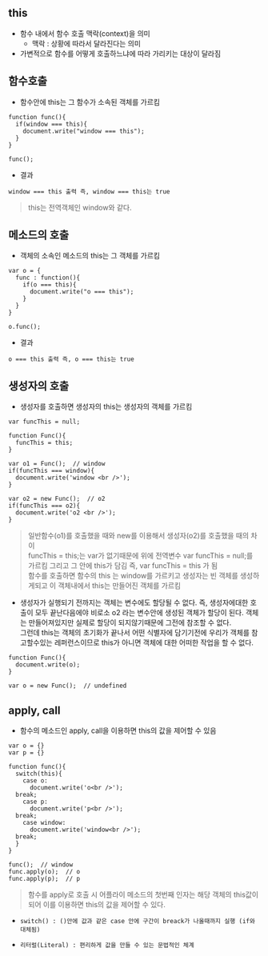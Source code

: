 ## this
- 함수 내에서 함수 호출 맥락(context)을 의미
  - 맥락 : 상황에 따라서 달라진다는 의미
- 가변적으로 함수를 어떻게 호출하느냐에 따라 가리키는 대상이 달라짐

## 함수호출
- 함수안에 this는 그 함수가 소속된 객체를 가르킴
```
function func(){
  if(window === this){
    document.write("window === this");
  }
}

func(); 
```
- 결과
```
window === this 출력 즉, window === this는 true
```
> this는 전역객체인 window와 같다.

## 메소드의 호출
- 객체의 소속인 메소드의 this는 그 객체를 가르킴
```
var o = {
  func : function(){
    if(o === this){
      document.write("o === this");
    }
  }
}

o.func();
```
- 결과
```
o === this 출력 즉, o === this는 true
```


## 생성자의 호출
- 생성자를 호출하면 생성자의 this는 생성자의 객체를 가르킴
```
var funcThis = null; 
 
function Func(){
  funcThis = this;
}

var o1 = Func();  // window
if(funcThis === window){
  document.write('window <br />');
}
 
var o2 = new Func();  // o2
if(funcThis === o2){
  document.write('o2 <br />');
}
```
> 일반함수(o1)를 호출했을 때와 new를 이용해서 생성자(o2)를 호출했을 때의 차이<br/>
funcThis = this;는 var가 없기때문에 위에 전역변수 var funcThis = null;를 가르킴 그리고 그 안에 this가 담김 즉, var funcThis = this 가 됨<br/>함수를 호출하면 함수의 this 는 window를 가르키고 생성자는 빈 객체를 생성하게되고 이 객체내에서 this는 만들어진 객체를 가르킴

- 생성자가 실행되기 전까지는 객체는 변수에도 할당될 수 없다. 즉, 생성자에대한 호출이 모두 끝난다음에야 비로소 o2 라는 변수안에 생성된 객체가 할당이 된다. 객체는 만들어져있지만 실제로 할당이 되지않기때문에 그전에 참조할 수 없다.<br/>
그런데 this는 객체의 초기화가 끝나서 어떤 식별자에 담기기전에 우리가 객체를 참고할수있는 레퍼런스이므로 this가 아니면 객체에 대한 어떠한 작업을 할 수 없다.
```
function Func(){
  document.write(o);
}

var o = new Func();  // undefined
```


## apply, call
- 함수의 메소드인 apply, call을 이용하면 this의 값을 제어할 수 있음
```
var o = {}
var p = {}

function func(){
  switch(this){
    case o:
      document.write('o<br />');
  break;
    case p:
      document.write('p<br />');
  break;
    case window:
      document.write('window<br />');
  break;          
  }
}

func();  // window
func.apply(o);  // o
func.apply(p);  // p
```
> 함수를 apply로 호출 시 어플라이 메소드의 첫번째 인자는 해당 객체의 this값이 되어 이를 이용하면 this의 값을 제어할 수 있다.

- `switch() : ()안에 값과 같은 case 안에 구간이 breack가 나올때까지 실행 (if와 대체됨)`

- `리터럴(Literal) : 편리하게 값을 만들 수 있는 문법적인 체계`
